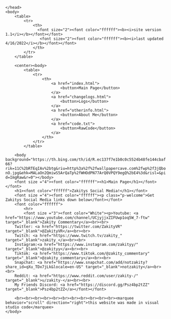<!DOCTYPE html>
<html>
    <head>
        <meta charset="utf-8">
        <title>Main Page</title>
        <meta name="viewport" content="width=device-width, initial scale=1"
        
    </head>
    <body>
        <table>
            <tr>
                <th>
                  <font size="2"><font color="ffffff"><b><i>site version 1.1</i></b></font></font>
                   <font size="2"><font color="ffffff"><b><i>last updated 4/16/2022</i></b></font></font>
                </th>
            </tr>
        </table> 

        <center><body>
            <table>
                <tr>
                    <th>
                        <a href="index.html">
                            <button>Main Page</button>
                        </a>
                        <a href="changelogs.html">
                            <button>Logs</button>
                        </a>
                        <a href="otherinfo.html">
                            <button>About Me</button>
                        </a>
                        <a href="code.txt">
                            <button>RawCode</button>
                        </a>
                    </th>
                </tr>
            </table>

        <body background="https://th.bing.com/th/id/R.ec137f7e1b0c0c5524b48fe144cbaf66?rik=11C%2bRTEqIAv%2btg&riu=http%3a%2f%2fwallpapercave.com%2fwp%2f3jQbonO.jpg&ehk=MALaOn2QmiwS5ArQaTp%2fWHOdPN77ArQ0VPQY9egQ%2bE4%3d&risl=&pid=ImgRaw&r=0"></body>
        <font size ="4"><font color="ffffff"><h1>Main Page</h1></font></font>
        <h1><font color="ffffff">Zakitys Social Media!</h1></font> 
        <font size ="4"><font color="ffffff"><p class="p-welcome">Get Zakitys Social Media links down below</font></font>
        <font color="ffffff">
            <hr>
            <font size ="3"><font color="White"><p>Youtube: <a href="https://www.youtube.com/channel/UCjyjjxZIFUwp1oq5W_7-ftw" target="_blank">Zakity Commentary</a><br><br>
        Twitter: <a href="https://twitter.com/ZakityVR" target="_blank">@ZakityVR</a><br><br>
        Twitch: <a href="https://www.twitch.tv/zakity_" target="_blank">zakity_</a><br><br>
        Instagram:<a href="https://www.instagram.com/zakityy/" target="_blank">@zakityy</a><br><br>
        Tiktok: <a href="https://www.tiktok.com/@zakity_commentary" target="_blank">@zakity_commentary</a><br><br>
        Snapchat: <a href="https://www.snapchat.com/add/notzakity?share_id=qXu_TDx7jLk&locale=en-US" target="_blank">notzakity</a><br><br>
        Reddit: <a href="https://www.reddit.com/user/zakity-/" target="_blank">u/zakity-</a><br><br>
        My Friends Discord: <a href="https://discord.gg/Psz4bp2tZZ" target="_blank">Psz4bp2tZZ</a></font></font>
             
        <br><br><br><br><br><br><br><br><br><br><br><marquee behavior="scroll" direction="right">this website was made in visual studio code</marquee>
    </body>
</html>
